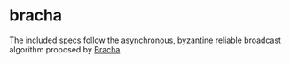 # bracha

The included specs follow the asynchronous, byzantine reliable broadcast algorithm proposed by [Bracha](https://core.ac.uk/download/pdf/82523202.pdf)
